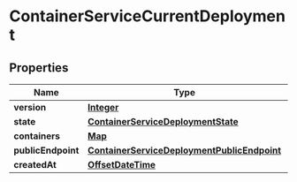 

# ContainerServiceCurrentDeployment


## Properties

| Name | Type | Description | Notes |
|------------ | ------------- | ------------- | -------------|
|**version** | [**Integer**](Integer.md) |  |  [optional] |
|**state** | [**ContainerServiceDeploymentState**](ContainerServiceDeploymentState.md) |  |  [optional] |
|**containers** | [**Map**](Map.md) |  |  [optional] |
|**publicEndpoint** | [**ContainerServiceDeploymentPublicEndpoint**](ContainerServiceDeploymentPublicEndpoint.md) |  |  [optional] |
|**createdAt** | [**OffsetDateTime**](OffsetDateTime.md) |  |  [optional] |



